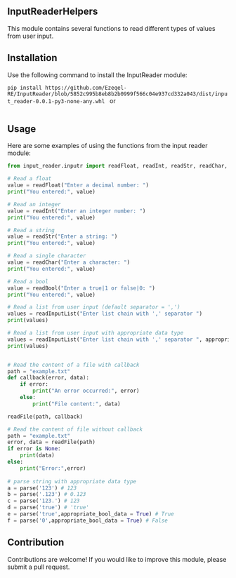 ## InputReaderHelpers

This module contains several functions to read different types of values from user input.

## Installation

Use the following command to install the InputReader module:

```pip install https://github.com/Ezeqel-RE/InputReader/blob/5852c995b8eb8b2b0999f566c04e937cd332a043/dist/input_reader-0.0.1-py3-none-any.whl ```
or 
``` pip install https://github.com/Ezeqel-RE/InputReader/blob/d0b421785001546483433294c2960ff230b0e9e5/dist/input_reader-0.0.1.tar.gz
```


## Usage

Here are some examples of using the functions from the input reader module:

```python
from input_reader.inputr import readFloat, readInt, readStr, readChar, readBool, readFile, readList

# Read a float
value = readFloat("Enter a decimal number: ")
print("You entered:", value)

# Read an integer
value = readInt("Enter an integer number: ")
print("You entered:", value)

# Read a string
value = readStr("Enter a string: ")
print("You entered:", value)

# Read a single character
value = readChar("Enter a character: ")
print("You entered:", value)

# Read a bool
value = readBool("Enter a true|1 or false|0: ")
print("You entered:", value)

# Read a list from user input (default separator = ',')
values = readInputList("Enter list chain with ',' separator ")
print(values)

# Read a list from user input with appropriate data type 
values = readInputList("Enter list chain with ',' separator ", appropriate_data = True, appropriate_bool_data = True)
print(values)


# Read the content of a file with callback
path = "example.txt"
def callback(error, data):
    if error:
        print("An error occurred:", error)
    else:
        print("File content:", data)

readFile(path, callback)

# Read the content of file without callback
path = "example.txt"
error, data = readFile(path)
if error is None:
    print(data)
else:
    print("Error:",error)
    
# parse string with appropriate data type
a = parse('123') # 123
b = parse('.123') # 0.123
c = parse('123.') # 123
d = parse('true') # 'true'
e = parse('true',appropriate_bool_data = True) # True
f = parse('0',appropriate_bool_data = True) # False

```

## Contribution

Contributions are welcome! 
If you would like to improve this module, 
please submit a pull request.
